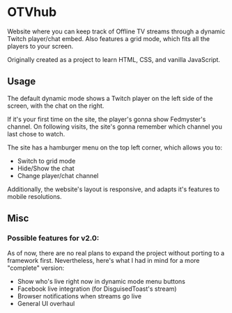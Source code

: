 # OTVhub
Website where you can keep track of Offline TV streams through a dynamic Twitch player/chat embed. Also features a grid mode, which fits all the players to your screen.

Originally created as a project to learn HTML, CSS, and vanilla JavaScript.

## Usage
The default dynamic mode shows a Twitch player on the left side of the screen, with the chat on the right.

If it's your first time on the site, the player's gonna show Fedmyster's channel. On following visits, the site's gonna remember which channel you last chose to watch.

The site has a hamburger menu on the top left corner, which allows you to:
- Switch to grid mode
- Hide/Show the chat
- Change player/chat channel

Additionally, the website's layout is responsive, and adapts it's features to mobile resolutions.

## Misc
### Possible features for v2.0:
As of now, there are no real plans to expand the project without porting to a framework first. Nevertheless, here's what I had in mind for a more "complete" version:

- Show who's live right now in dynamic mode menu buttons
- Facebook live integration (for DisguisedToast's stream)
- Browser notifications when streams go live
- General UI overhaul
